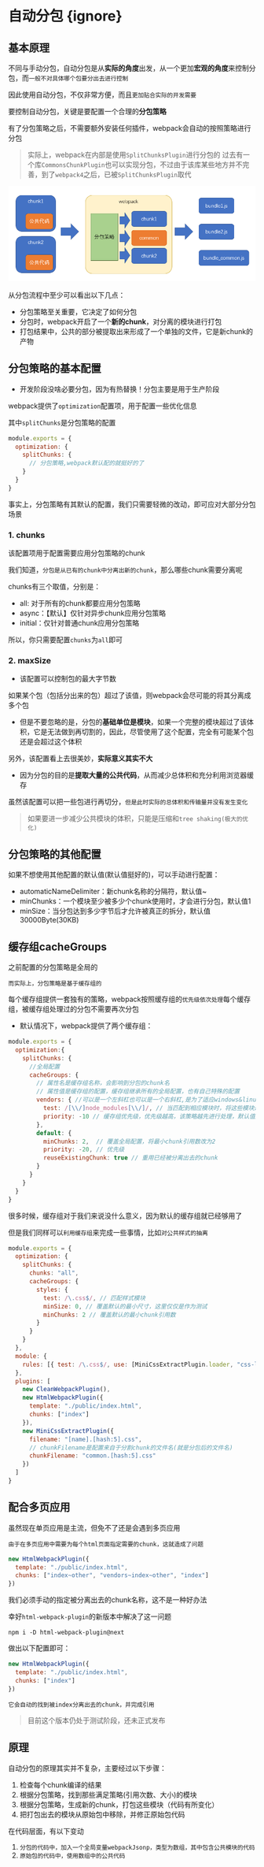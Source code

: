 # 自动分包 {ignore}

## 基本原理

不同与手动分包，自动分包是从**实际的角度**出发，从一个更加**宏观的角度**来控制分包，而`一般不对具体哪个包要分出去进行控制`

因此使用自动分包，不仅非常方便，而且`更加贴合实际的开发需要`

要控制自动分包，关键是要配置一个合理的**分包策略**

有了分包策略之后，不需要额外安装任何插件，webpack会自动的按照策略进行分包

> 实际上，webpack在内部是使用`SplitChunksPlugin`进行分包的
> 过去有一个库`CommonsChunkPlugin`也可以实现分包，不过由于该库某些地方并不完善，到了`webpack4`之后，已被`SplitChunksPlugin`取代

![分包简单流程](assets/2020-02-24-17-19-47.png)

从分包流程中至少可以看出以下几点：

- 分包策略至关重要，它决定了如何分包
- 分包时，webpack开启了一个**新的chunk**，对分离的模块进行打包
- 打包结果中，公共的部分被提取出来形成了一个单独的文件，它是新chunk的产物

## 分包策略的基本配置

- 开发阶段没啥必要分包，因为有热替换！分包主要是用于生产阶段

webpack提供了`optimization`配置项，用于配置一些优化信息

其中`splitChunks`是分包策略的配置

```js
module.exports = {
  optimization: {
    splitChunks: {
      // 分包策略,webpack默认配的就挺好的了
    }
  }
}
```

事实上，分包策略有其默认的配置，我们只需要轻微的改动，即可应对大部分分包场景

### 1. chunks

该配置项用于配置需要应用分包策略的chunk

我们知道，`分包是从已有的chunk中分离出新的chunk`，那么哪些chunk需要分离呢

chunks有三个取值，分别是：

- all: 对于所有的chunk都要应用分包策略
- async：【默认】仅针对异步chunk应用分包策略
- initial：仅针对普通chunk应用分包策略

所以，你只需要配置`chunks`为`all`即可

### 2. maxSize

- 该配置可以控制包的最大字节数

如果某个包（包括分出来的包）超过了该值，则webpack会尽可能的将其分离成多个包

- 但是不要忽略的是，分包的**基础单位是模块**，如果一个完整的模块超过了该体积，它是无法做到再切割的，因此，尽管使用了这个配置，完全有可能某个包还是会超过这个体积

另外，该配置看上去很美妙，**实际意义其实不大**

- 因为分包的目的是**提取大量的公共代码**，从而减少总体积和充分利用浏览器缓存

虽然该配置可以把一些包进行再切分，`但是此时实际的总体积和传输量并没有发生变化`

> 如果要进一步减少公共模块的体积，只能是压缩和`tree shaking(极大的优化)`

## 分包策略的其他配置

如果不想使用其他配置的默认值(默认值挺好的)，可以手动进行配置：

- automaticNameDelimiter：新chunk名称的分隔符，默认值~
- minChunks：一个模块至少被多少个chunk使用时，才会进行分包，默认值1
- minSize：当分包达到多少字节后才允许被真正的拆分，默认值30000Byte(30KB)

## 缓存组cacheGroups

之前配置的分包策略是全局的

`而实际上，分包策略是基于缓存组的`

每个缓存组提供一套独有的策略，webpack按照缓存组的`优先级依次处理`每个缓存组，被缓存组处理过的分包不需要再次分包

- 默认情况下，webpack提供了两个缓存组：

```js
module.exports = {
  optimization:{
    splitChunks: {
      //全局配置
      cacheGroups: {
        // 属性名是缓存组名称，会影响到分包的chunk名
        // 属性值是缓存组的配置，缓存组继承所有的全局配置，也有自己特殊的配置
        vendors: { //可以是一个左斜杠也可以是一个右斜杠,是为了适应windows&linux系统
          test: /[\\/]node_modules[\\/]/, // 当匹配到相应模块时，将这些模块进行单独打包
          priority: -10 // 缓存组优先级，优先级越高，该策略越先进行处理，默认值为0
        },
        default: {
          minChunks: 2,  // 覆盖全局配置，将最小chunk引用数改为2
          priority: -20, // 优先级
          reuseExistingChunk: true // 重用已经被分离出去的chunk
        }
      }
    }
  }
}
```

很多时候，缓存组对于我们来说没什么意义，因为默认的缓存组就已经够用了

但是我们同样可以`利用缓存组`来完成一些事情，比如`对公共样式的抽离`

```js
module.exports = {
  optimization: {
    splitChunks: {
      chunks: "all",
      cacheGroups: {
        styles: {
          test: /\.css$/, // 匹配样式模块
          minSize: 0, // 覆盖默认的最小尺寸，这里仅仅是作为测试
          minChunks: 2 // 覆盖默认的最小chunk引用数
        }
      }
    }
  },
  module: {
    rules: [{ test: /\.css$/, use: [MiniCssExtractPlugin.loader, "css-loader"] }]
  },
  plugins: [
    new CleanWebpackPlugin(),
    new HtmlWebpackPlugin({
      template: "./public/index.html",
      chunks: ["index"]
    }),
    new MiniCssExtractPlugin({
      filename: "[name].[hash:5].css",
      // chunkFilename是配置来自于分割chunk的文件名(就是分包后的文件名)
      chunkFilename: "common.[hash:5].css" 
    })
  ]
}
```

## 配合多页应用

虽然现在单页应用是主流，但免不了还是会遇到多页应用

`由于在多页应用中需要为每个html页面指定需要的chunk，这就造成了问题`

```js
new HtmlWebpackPlugin({
  template: "./public/index.html",
  chunks: ["index~other", "vendors~index~other", "index"]
})
```

我们必须手动的指定被分离出去的chunk名称，这不是一种好办法

幸好`html-webpack-plugin`的新版本中解决了这一问题

```shell
npm i -D html-webpack-plugin@next
```

做出以下配置即可：

```js
new HtmlWebpackPlugin({
  template: "./public/index.html",
  chunks: ["index"]
})
```

`它会自动的找到被index分离出去的chunk，并完成引用`

> 目前这个版本仍处于测试阶段，还未正式发布

## 原理

自动分包的原理其实并不复杂，主要经过以下步骤：

1. 检查每个chunk编译的结果
2. 根据分包策略，找到那些满足策略(引用次数、大小)的模块
3. 根据分包策略，生成新的chunk，打包这些模块（代码有所变化）
4. 把打包出去的模块从原始包中移除，并修正原始包代码

在代码层面，有以下变动

1. `分包的代码中，加入一个全局变量webpackJsonp，类型为数组，其中包含公共模块的代码`
2. `原始包的代码中，使用数组中的公共代码`